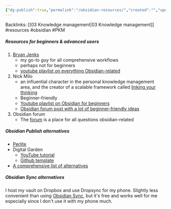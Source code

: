 ```yaml
---
{"dg-publish":true,"permalink":"/obsidian-resources/","created":"","updated":""}
---
```



Backlinks: [[03 Knowledge management\|03 Knowledge management]]
#resources #obsidian #PKM

##### Resources for beginners & advanced users

1.  [Bryan Jenks](https://www.bryanjenks.dev/)
	- my go-to guy for all comprehensive workflows
	- perhaps not for beginners
	- [youtube playlist on everything Obsidian-related](https://www.youtube.com/playlist?list=PL5fd4SsfvECy0zzf8Cyo20ZoipEt6YeL3)
2.  Nick Milo
	- an influential character in the personal knowledge management area, and the creator of a scalable framework called [linking your thinking](https://www.linkingyourthinking.com/)
	- Beginner-friendly
	- [Youtube playlist on Obsidian for beginners](https://youtube.com/playlist?list=PL3NaIVgSlAVLHty1-NuvPa9V0b0UwbzBd)
	- [Obsidian forum post with a lot of beginner-friendly ideas](https://forum.obsidian.md/t/linking-your-thinking-resources/6177)
3. Obsidian forum
	- The [forum](https://forum.obsidian.md/) is a place for all questions obsidian-related

##### Obsidian Publish alternatives

- [Perlite](https://secure77.de/perlite/)
- Digital Garden
	- [YouTube tutorial](https://www.youtube.com/watch?v=kg-9n_A4Tf0)
	- [Github template](https://github.com/maximevaillancourt/digital-garden-jekyll-template)
- [A comprehensive list of alternatives](https://flowershow.app/notes/obsidian-publishing-options#summary)

##### Obsidian Sync alternatives

I host my vault on Dropbox and use Dropsync for my phone. Slightly less convenient than using [Obsidian Sync](https://obsidian.md/sync), but it's free and works well for me especially since I don't use it with my phone much.
